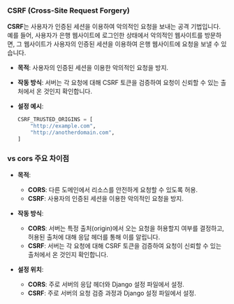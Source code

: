 ### CSRF (Cross-Site Request Forgery)

**CSRF**는 사용자가 인증된 세션을 이용하여 악의적인 요청을 보내는 공격 기법입니다. 예를 들어, 사용자가 은행 웹사이트에 로그인한 상태에서 악의적인 웹사이트를 방문하면, 그 웹사이트가 사용자의 인증된 세션을 이용하여 은행 웹사이트에 요청을 보낼 수 있습니다.

- **목적**: 사용자의 인증된 세션을 이용한 악의적인 요청을 방지.

- **작동 방식**: 서버는 각 요청에 대해 CSRF 토큰을 검증하여 요청이 신뢰할 수 있는 출처에서 온 것인지 확인합니다.

- **설정 예시**:

  ```python:config/settings.py
  CSRF_TRUSTED_ORIGINS = [
      "http://example.com",
      "http://anotherdomain.com",
  ]
  ```

### vs cors 주요 차이점

- **목적**:
  - **CORS**: 다른 도메인에서 리소스를 안전하게 요청할 수 있도록 허용.
  - **CSRF**: 사용자의 인증된 세션을 이용한 악의적인 요청을 방지.

- **작동 방식**:
  - **CORS**: 서버는 특정 출처(origin)에서 오는 요청을 허용할지 여부를 결정하고, 허용된 출처에 대해 응답 헤더를 통해 이를 알립니다.
  - **CSRF**: 서버는 각 요청에 대해 CSRF 토큰을 검증하여 요청이 신뢰할 수 있는 출처에서 온 것인지 확인합니다.

- **설정 위치**:
  - **CORS**: 주로 서버의 응답 헤더와 Django 설정 파일에서 설정.
  - **CSRF**: 주로 서버의 요청 검증 과정과 Django 설정 파일에서 설정.
